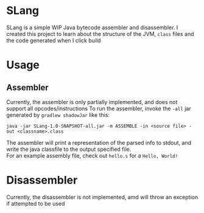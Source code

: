 # SLang
SLang is a simple WIP Java bytecode assembler and disassembler.
I created this project to learn about the structure of the JVM, `class` files and
the code generated when I click build
# Usage
## Assembler
Currently, the assembler is only partially implemented, and does not support all opcodes/instructions
To run the assembler, invoke the `-all` jar generated by `gradlew shadowJar` like this:
```
java -jar SLang-1.0-SNAPSHOT-all.jar -m ASSEMBLE -in <source file> -out <classname>.class
```
The assembler will print a representation of the parsed info to stdout, and write the java classfile to the output specified file.<br>
For an example assembly file, check out `hello.s` for a `Hello, World!`
# Disassembler
Currently, the disassembler is not implemented, amd will throw an exception if attempted to be used
